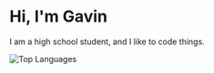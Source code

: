 # Hi, I'm Gavin

I am a high school student, and I like to code things.

![Top Languages](https://github-readme-stats.vercel.app/api/top-langs/?username=gavin-niederman&theme=gruvbox&show_icons=true&hide_border=true&layout=compact)
